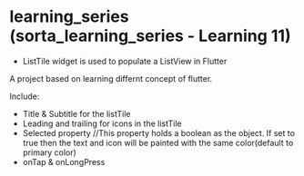 # learning_series (sorta_learning_series - Learning 11)
- ListTile widget is used to populate a ListView in Flutter

A project based on learning differnt concept of flutter.

Include:
 - Title & Subtitle for the listTile
 - Leading and trailing for icons in the listTile
 - Selected property //This property holds a boolean as the object. If set to true then the text and icon will be painted with the same color(default to primary color)
 - onTap & onLongPress


